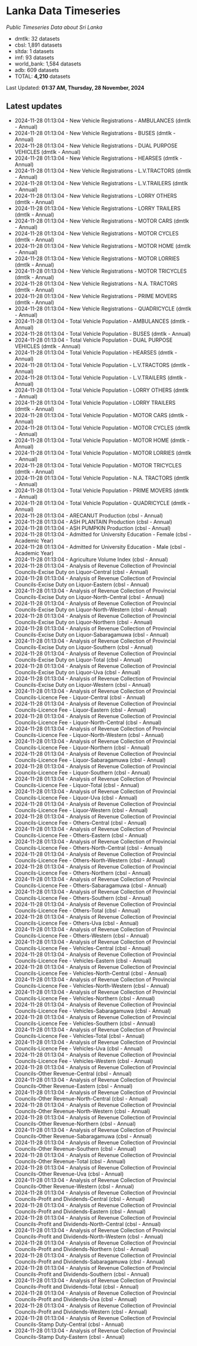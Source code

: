 # Lanka Data Timeseries
*Public Timeseries Data about Sri Lanka*

* dmtlk: 32 datasets
* cbsl: 1,891 datasets
* sltda: 1 datasets
* imf: 93 datasets
* world_bank: 1,584 datasets
* adb: 609 datasets
* TOTAL: **4,210** datasets

Last Updated: **01:37 AM, Thursday, 28 November, 2024**

## Latest updates

* 2024-11-28 01:13:04 - New Vehicle Registrations - AMBULANCES (dmtlk - Annual)
* 2024-11-28 01:13:04 - New Vehicle Registrations - BUSES (dmtlk - Annual)
* 2024-11-28 01:13:04 - New Vehicle Registrations - DUAL PURPOSE VEHICLES (dmtlk - Annual)
* 2024-11-28 01:13:04 - New Vehicle Registrations - HEARSES (dmtlk - Annual)
* 2024-11-28 01:13:04 - New Vehicle Registrations - L.V.TRACTORS (dmtlk - Annual)
* 2024-11-28 01:13:04 - New Vehicle Registrations - L.V.TRAILERS (dmtlk - Annual)
* 2024-11-28 01:13:04 - New Vehicle Registrations - LORRY OTHERS (dmtlk - Annual)
* 2024-11-28 01:13:04 - New Vehicle Registrations - LORRY TRAILERS (dmtlk - Annual)
* 2024-11-28 01:13:04 - New Vehicle Registrations - MOTOR CARS (dmtlk - Annual)
* 2024-11-28 01:13:04 - New Vehicle Registrations - MOTOR CYCLES (dmtlk - Annual)
* 2024-11-28 01:13:04 - New Vehicle Registrations - MOTOR HOME (dmtlk - Annual)
* 2024-11-28 01:13:04 - New Vehicle Registrations - MOTOR LORRIES (dmtlk - Annual)
* 2024-11-28 01:13:04 - New Vehicle Registrations - MOTOR TRICYCLES (dmtlk - Annual)
* 2024-11-28 01:13:04 - New Vehicle Registrations - N.A. TRACTORS (dmtlk - Annual)
* 2024-11-28 01:13:04 - New Vehicle Registrations - PRIME MOVERS (dmtlk - Annual)
* 2024-11-28 01:13:04 - New Vehicle Registrations - QUADRICYCLE (dmtlk - Annual)
* 2024-11-28 01:13:04 - Total Vehicle Population - AMBULANCES (dmtlk - Annual)
* 2024-11-28 01:13:04 - Total Vehicle Population - BUSES (dmtlk - Annual)
* 2024-11-28 01:13:04 - Total Vehicle Population - DUAL PURPOSE VEHICLES (dmtlk - Annual)
* 2024-11-28 01:13:04 - Total Vehicle Population - HEARSES (dmtlk - Annual)
* 2024-11-28 01:13:04 - Total Vehicle Population - L.V.TRACTORS (dmtlk - Annual)
* 2024-11-28 01:13:04 - Total Vehicle Population - L.V.TRAILERS (dmtlk - Annual)
* 2024-11-28 01:13:04 - Total Vehicle Population - LORRY OTHERS (dmtlk - Annual)
* 2024-11-28 01:13:04 - Total Vehicle Population - LORRY TRAILERS (dmtlk - Annual)
* 2024-11-28 01:13:04 - Total Vehicle Population - MOTOR CARS (dmtlk - Annual)
* 2024-11-28 01:13:04 - Total Vehicle Population - MOTOR CYCLES (dmtlk - Annual)
* 2024-11-28 01:13:04 - Total Vehicle Population - MOTOR HOME (dmtlk - Annual)
* 2024-11-28 01:13:04 - Total Vehicle Population - MOTOR LORRIES (dmtlk - Annual)
* 2024-11-28 01:13:04 - Total Vehicle Population - MOTOR TRICYCLES (dmtlk - Annual)
* 2024-11-28 01:13:04 - Total Vehicle Population - N.A. TRACTORS (dmtlk - Annual)
* 2024-11-28 01:13:04 - Total Vehicle Population - PRIME MOVERS (dmtlk - Annual)
* 2024-11-28 01:13:04 - Total Vehicle Population - QUADRICYCLE (dmtlk - Annual)
* 2024-11-28 01:13:04 - ARECANUT Production (cbsl - Annual)
* 2024-11-28 01:13:04 - ASH PLANTAIN Production (cbsl - Annual)
* 2024-11-28 01:13:04 - ASH PUMPKIN Production (cbsl - Annual)
* 2024-11-28 01:13:04 - Admitted for University Education - Female (cbsl - Academic Year)
* 2024-11-28 01:13:04 - Admitted for University Education - Male (cbsl - Academic Year)
* 2024-11-28 01:13:04 - Agriculture Volume Index (cbsl - Annual)
* 2024-11-28 01:13:04 - Analysis of Revenue Collection of Provincial Councils-Excise Duty on Liquor-Central (cbsl - Annual)
* 2024-11-28 01:13:04 - Analysis of Revenue Collection of Provincial Councils-Excise Duty on Liquor-Eastern (cbsl - Annual)
* 2024-11-28 01:13:04 - Analysis of Revenue Collection of Provincial Councils-Excise Duty on Liquor-North-Central (cbsl - Annual)
* 2024-11-28 01:13:04 - Analysis of Revenue Collection of Provincial Councils-Excise Duty on Liquor-North-Western (cbsl - Annual)
* 2024-11-28 01:13:04 - Analysis of Revenue Collection of Provincial Councils-Excise Duty on Liquor-Northern (cbsl - Annual)
* 2024-11-28 01:13:04 - Analysis of Revenue Collection of Provincial Councils-Excise Duty on Liquor-Sabaragamuwa (cbsl - Annual)
* 2024-11-28 01:13:04 - Analysis of Revenue Collection of Provincial Councils-Excise Duty on Liquor-Southern (cbsl - Annual)
* 2024-11-28 01:13:04 - Analysis of Revenue Collection of Provincial Councils-Excise Duty on Liquor-Total (cbsl - Annual)
* 2024-11-28 01:13:04 - Analysis of Revenue Collection of Provincial Councils-Excise Duty on Liquor-Uva (cbsl - Annual)
* 2024-11-28 01:13:04 - Analysis of Revenue Collection of Provincial Councils-Excise Duty on Liquor-Western (cbsl - Annual)
* 2024-11-28 01:13:04 - Analysis of Revenue Collection of Provincial Councils-Licence Fee - Liquor-Central (cbsl - Annual)
* 2024-11-28 01:13:04 - Analysis of Revenue Collection of Provincial Councils-Licence Fee - Liquor-Eastern (cbsl - Annual)
* 2024-11-28 01:13:04 - Analysis of Revenue Collection of Provincial Councils-Licence Fee - Liquor-North-Central (cbsl - Annual)
* 2024-11-28 01:13:04 - Analysis of Revenue Collection of Provincial Councils-Licence Fee - Liquor-North-Western (cbsl - Annual)
* 2024-11-28 01:13:04 - Analysis of Revenue Collection of Provincial Councils-Licence Fee - Liquor-Northern (cbsl - Annual)
* 2024-11-28 01:13:04 - Analysis of Revenue Collection of Provincial Councils-Licence Fee - Liquor-Sabaragamuwa (cbsl - Annual)
* 2024-11-28 01:13:04 - Analysis of Revenue Collection of Provincial Councils-Licence Fee - Liquor-Southern (cbsl - Annual)
* 2024-11-28 01:13:04 - Analysis of Revenue Collection of Provincial Councils-Licence Fee - Liquor-Total (cbsl - Annual)
* 2024-11-28 01:13:04 - Analysis of Revenue Collection of Provincial Councils-Licence Fee - Liquor-Uva (cbsl - Annual)
* 2024-11-28 01:13:04 - Analysis of Revenue Collection of Provincial Councils-Licence Fee - Liquor-Western (cbsl - Annual)
* 2024-11-28 01:13:04 - Analysis of Revenue Collection of Provincial Councils-Licence Fee - Others-Central (cbsl - Annual)
* 2024-11-28 01:13:04 - Analysis of Revenue Collection of Provincial Councils-Licence Fee - Others-Eastern (cbsl - Annual)
* 2024-11-28 01:13:04 - Analysis of Revenue Collection of Provincial Councils-Licence Fee - Others-North-Central (cbsl - Annual)
* 2024-11-28 01:13:04 - Analysis of Revenue Collection of Provincial Councils-Licence Fee - Others-North-Western (cbsl - Annual)
* 2024-11-28 01:13:04 - Analysis of Revenue Collection of Provincial Councils-Licence Fee - Others-Northern (cbsl - Annual)
* 2024-11-28 01:13:04 - Analysis of Revenue Collection of Provincial Councils-Licence Fee - Others-Sabaragamuwa (cbsl - Annual)
* 2024-11-28 01:13:04 - Analysis of Revenue Collection of Provincial Councils-Licence Fee - Others-Southern (cbsl - Annual)
* 2024-11-28 01:13:04 - Analysis of Revenue Collection of Provincial Councils-Licence Fee - Others-Total (cbsl - Annual)
* 2024-11-28 01:13:04 - Analysis of Revenue Collection of Provincial Councils-Licence Fee - Others-Uva (cbsl - Annual)
* 2024-11-28 01:13:04 - Analysis of Revenue Collection of Provincial Councils-Licence Fee - Others-Western (cbsl - Annual)
* 2024-11-28 01:13:04 - Analysis of Revenue Collection of Provincial Councils-Licence Fee - Vehicles-Central (cbsl - Annual)
* 2024-11-28 01:13:04 - Analysis of Revenue Collection of Provincial Councils-Licence Fee - Vehicles-Eastern (cbsl - Annual)
* 2024-11-28 01:13:04 - Analysis of Revenue Collection of Provincial Councils-Licence Fee - Vehicles-North-Central (cbsl - Annual)
* 2024-11-28 01:13:04 - Analysis of Revenue Collection of Provincial Councils-Licence Fee - Vehicles-North-Western (cbsl - Annual)
* 2024-11-28 01:13:04 - Analysis of Revenue Collection of Provincial Councils-Licence Fee - Vehicles-Northern (cbsl - Annual)
* 2024-11-28 01:13:04 - Analysis of Revenue Collection of Provincial Councils-Licence Fee - Vehicles-Sabaragamuwa (cbsl - Annual)
* 2024-11-28 01:13:04 - Analysis of Revenue Collection of Provincial Councils-Licence Fee - Vehicles-Southern (cbsl - Annual)
* 2024-11-28 01:13:04 - Analysis of Revenue Collection of Provincial Councils-Licence Fee - Vehicles-Total (cbsl - Annual)
* 2024-11-28 01:13:04 - Analysis of Revenue Collection of Provincial Councils-Licence Fee - Vehicles-Uva (cbsl - Annual)
* 2024-11-28 01:13:04 - Analysis of Revenue Collection of Provincial Councils-Licence Fee - Vehicles-Western (cbsl - Annual)
* 2024-11-28 01:13:04 - Analysis of Revenue Collection of Provincial Councils-Other Revenue-Central (cbsl - Annual)
* 2024-11-28 01:13:04 - Analysis of Revenue Collection of Provincial Councils-Other Revenue-Eastern (cbsl - Annual)
* 2024-11-28 01:13:04 - Analysis of Revenue Collection of Provincial Councils-Other Revenue-North-Central (cbsl - Annual)
* 2024-11-28 01:13:04 - Analysis of Revenue Collection of Provincial Councils-Other Revenue-North-Western (cbsl - Annual)
* 2024-11-28 01:13:04 - Analysis of Revenue Collection of Provincial Councils-Other Revenue-Northern (cbsl - Annual)
* 2024-11-28 01:13:04 - Analysis of Revenue Collection of Provincial Councils-Other Revenue-Sabaragamuwa (cbsl - Annual)
* 2024-11-28 01:13:04 - Analysis of Revenue Collection of Provincial Councils-Other Revenue-Southern (cbsl - Annual)
* 2024-11-28 01:13:04 - Analysis of Revenue Collection of Provincial Councils-Other Revenue-Total (cbsl - Annual)
* 2024-11-28 01:13:04 - Analysis of Revenue Collection of Provincial Councils-Other Revenue-Uva (cbsl - Annual)
* 2024-11-28 01:13:04 - Analysis of Revenue Collection of Provincial Councils-Other Revenue-Western (cbsl - Annual)
* 2024-11-28 01:13:04 - Analysis of Revenue Collection of Provincial Councils-Profit and Dividends-Central (cbsl - Annual)
* 2024-11-28 01:13:04 - Analysis of Revenue Collection of Provincial Councils-Profit and Dividends-Eastern (cbsl - Annual)
* 2024-11-28 01:13:04 - Analysis of Revenue Collection of Provincial Councils-Profit and Dividends-North-Central (cbsl - Annual)
* 2024-11-28 01:13:04 - Analysis of Revenue Collection of Provincial Councils-Profit and Dividends-North-Western (cbsl - Annual)
* 2024-11-28 01:13:04 - Analysis of Revenue Collection of Provincial Councils-Profit and Dividends-Northern (cbsl - Annual)
* 2024-11-28 01:13:04 - Analysis of Revenue Collection of Provincial Councils-Profit and Dividends-Sabaragamuwa (cbsl - Annual)
* 2024-11-28 01:13:04 - Analysis of Revenue Collection of Provincial Councils-Profit and Dividends-Southern (cbsl - Annual)
* 2024-11-28 01:13:04 - Analysis of Revenue Collection of Provincial Councils-Profit and Dividends-Total (cbsl - Annual)
* 2024-11-28 01:13:04 - Analysis of Revenue Collection of Provincial Councils-Profit and Dividends-Uva (cbsl - Annual)
* 2024-11-28 01:13:04 - Analysis of Revenue Collection of Provincial Councils-Profit and Dividends-Western (cbsl - Annual)
* 2024-11-28 01:13:04 - Analysis of Revenue Collection of Provincial Councils-Stamp Duty-Central (cbsl - Annual)
* 2024-11-28 01:13:04 - Analysis of Revenue Collection of Provincial Councils-Stamp Duty-Eastern (cbsl - Annual)